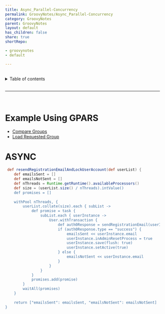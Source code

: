 ```yaml
---
title: Async_Parallel-Concurrency
permalink: GroovyNotes/Async_Parallel-Concurrency
category: GroovyNotes
parent: GroovyNotes
layout: default
has_children: false
share: true
shortRepo:

- groovynotes
- default

---
```


<br/>    

<details markdown="block">    
<summary>    
Table of contents    
</summary>    
{: .text-delta }    
1. TOC    
{:toc}    
</details>    

<br/>    

***    

<br/>    

# Example Using GPARS

- [Compare Groups](https://gist.github.com/14paxton/b7ff93091f4db71beffb0a37140fa0f2)
- [Load Requested Group](https://gist.github.com/14paxton/ef4f6e91fa7fa44015c41f26a1caf3ae)

# ASYNC

```groovy    
 def resendRegistrationEmailAndLockUserAccount(def userList) {    
    def emailsSent = []    
    def emailsNotSent = []    
    def nThreads = Runtime.getRuntime().availableProcessors()    
    def size = (userList.size() / nThreads).intValue()    
    def promises = []    
    
    withPool nThreads, {    
        userList.collate(size).each { subList ->    
            def promise = task {    
                subList.each { userInstance ->    
                    User.withTransaction {    
                        def auth0Response = sendRegistrationEmail(userInstance)    
                        if (auth0Response.type == "success") {    
                            emailsSent << userInstance.email    
                            userInstance.inAdminResetProcess = true    
                            userInstance.save(flush: true)    
                            userInstance.setActive(true)    
                        } else {    
                            emailsNotSent << userInstance.email    
                        }    
                    }    
                }    
            }    
            promises.add(promise)    
        }    
        waitAll(promises)    
    }    
    
    return ["emailsSent": emailsSent, "emailsNotSent": emailsNotSent]    
}    
```